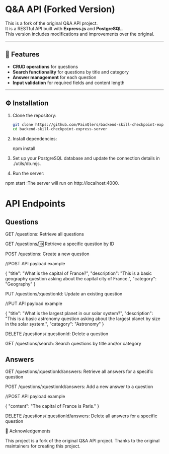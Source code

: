 # Q&A API (Forked Version)

This is a fork of the original Q&A API project.  
It is a RESTful API built with **Express.js** and **PostgreSQL**.  
This version includes modifications and improvements over the original.

---

## 🚀 Features

- **CRUD operations** for questions
- **Search functionality** for questions by title and category
- **Answer management** for each question
- **Input validation** for required fields and content length

---

## ⚙️ Installation

1. Clone the repository:

   ```bash
   git clone https://github.com/PainQlers/backend-skill-checkpoint-express-server.git
   cd backend-skill-checkpoint-express-server

2. Install dependencies:

    npm install

3. Set up your PostgreSQL database and update the connection details in ./utils/db.mjs.

4. Run the server:

  npm start 
  :The server will run on http://localhost:4000.

# API Endpoints

## Questions

GET /questions: Retrieve all questions

GET /questions/:id: Retrieve a specific question by ID

POST /questions: Create a new question

//POST API payload example

{
  "title": "What is the capital of France?",
  "description": "This is a basic geography question asking about the capital city of France.",
  "category": "Geography"
}

PUT /questions/:questionId: Update an existing question

//PUT API payload example

{
  "title": "What is the largest planet in our solar system?",
  "description": "This is a basic astronomy question asking about the largest planet by size in the solar system.",
  "category": "Astronomy"
}

DELETE /questions/:questionId: Delete a question

GET /questions/search: Search questions by title and/or category

## Answers

GET /questions/:questionId/answers: Retrieve all answers for a specific question

POST /questions/:questionId/answers: Add a new answer to a question

//POST API payload example

{
  "content": "The capital of France is Paris."
}

DELETE /questions/:questionId/answers: Delete all answers for a specific question

🔧 Acknowledgements

This project is a fork of the original Q&A API project.
Thanks to the original maintainers for creating this project.


  

  
